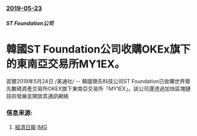 ### [2019-05-23](/news/2019/05/23/index.md)

##### ST Foundation公司
# 韓國ST Foundation公司收購OKEx旗下的東南亞交易所MY1EX。 

首爾2019年5月24日 /美通社/ -- 韓國領先科技公司ST Foundation已收購世界領先數碼資產交易所OKEX旗下東南亞交易所「MY1EX」。該公司還透過加快區塊鏈技術發展並開放其通訊網絡


### 信息来源:

1. [經濟日報](https://money.udn.com/money/story/9529/3832895) [IMG](https://money.udn.com/static/img/moneyudn.jpg)
